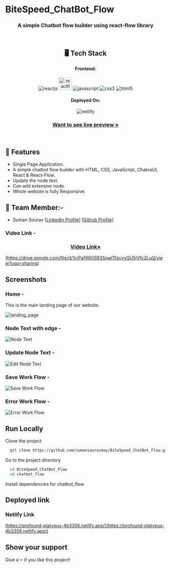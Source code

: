 # BiteSpeed_ChatBot_Flow

<h3 align="center">A simple Chatbot flow builder using react-flow library</h3>

<br/>

<h2 align="center">🖥️ Tech Stack</h2>

<h4 align="center">Frontend:</h4>
<p align="center">
  <img src="https://img.shields.io/badge/React (18.2.0)-20232A?style=for-the-badge&logo=react&logoColor=61DAFB" alt="reactjs" />
   <img height="40px" src="https://i.postimg.cc/tR8gW0zz/reactflowicon.jpg" alt="reactflow" />
  <img src="https://img.shields.io/badge/JavaScript-323330?style=for-the-badge&logo=javascript&logoColor=F7DF1E" alt="javascript" />
  <img src="https://img.shields.io/badge/CSS3-1572B6?style=for-the-badge&logo=css3&logoColor=white" alt="css3" />
  <img src="https://img.shields.io/badge/HTML5-E34F26?style=for-the-badge&logo=html5&logoColor=white" alt="html5" />
</p>

<h4 align="center">Deployed On:</h4>

<p align="center">
  <img src="https://i.postimg.cc/sgTZd54P/netlify.jpg" alt="netlify" />
</p>

<h3 align="center"><a href="https://profound-platypus-4b3356.netlify.app/"><strong>Want to see live preview »</strong></a></h3>

<br/>

## 🚀 Features
-   Single Page Application.
-   A simple chatbot flow builder with HTML, CSS, JavaScript, ChakraUI, React & React-Flow.
-   Update the node text.
-   Can add extensive node.
-   Whole website is fully Responsive.



## 🚀 Team Member:-

-   Suman Sourav [[LinkedIn Profile](https://www.linkedin.com/in/suman-saurav-06896b231/)] [[Github Profile](https://github.com/sumansauravmay/)]

### Video Link -

<h3 align="center"><a href="https://drive.google.com/file/d/1cjPaf69G5R3SowITtzcvyQU5jVfc2LuQ/view?usp=sharing"><strong>Video Link»</strong></a></h3>

(https://drive.google.com/file/d/1cjPaf69G5R3SowITtzcvyQU5jVfc2LuQ/view?usp=sharing)

## Screenshots

### Home -

This is the main landing page of our website.

![landing_page](https://i.postimg.cc/htBPZ96z/Home.jpg)

 

### Node Text with edge -

![Node Text](https://i.postimg.cc/25Hk5g6h/Nodeadge.jpg)

### Update Node Text -

![Edit Node Text](https://i.postimg.cc/sXq3YS52/Edit.jpg)

### Save Work Flow -

![Save Work Flow](https://i.postimg.cc/d3Cw419j/Saved.jpg)

### Error Work Flow -

![Error Work Flow](https://i.postimg.cc/mZ1LbXG1/don-t-save.jpg)


## Run Locally

Clone the project

```bash
  git clone https://github.com/sumansauravmay/BiteSpeed_ChatBot_Flow.git
```

Go to the project directory

```bash
  cd BiteSpeed_ChatBot_Flow
  cd chatbot_flow

```

Install dependencies for chatbot_flow


## Deployed link

### Netlify Link

[https://profound-platypus-4b3356.netlify.app/](https://profound-platypus-4b3356.netlify.app/)



## Show your support

Give a ⭐️ if you like this project!



